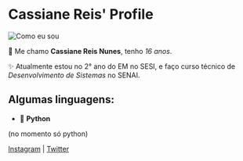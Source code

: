# Cassiane Reis' Profile
![Como eu sou](https://i.pinimg.com/originals/0a/70/f2/0a70f2cbc68466b2e79e87d8296ca226.png)

👾 Me chamo **Cassiane Reis Nunes**, tenho *16 anos*. 

✨ Atualmente estou no 2° ano do EM no SESI, e faço curso técnico de *Desenvolvimento de Sistemas* no SENAI.

## Algumas linguagens: 
- 🐍 **Python**

(no momento só python)

[Instagram](https://www.instagram.com/cassii.nunes/) | [Twitter](https://twitter.com/CassihRN)